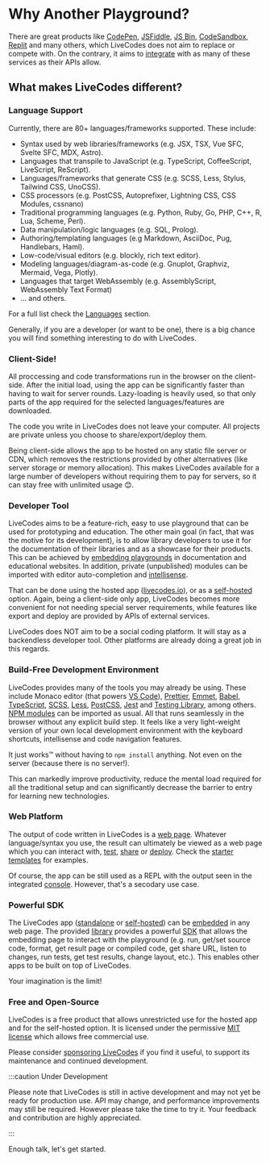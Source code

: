 # Why Another Playground?

There are great products like [CodePen](https://codepen.io/), [JSFiddle](https://jsfiddle.net/), [JS Bin](https://jsbin.com/), [CodeSandbox](https://codesandbox.io/), [Replit](https://replit.com/) and many others, which LiveCodes does not aim to replace or compete with. On the contrary, it aims to [integrate](./features/integrations.md) with as many of these services as their APIs allow.

## What makes LiveCodes different?

### Language Support

Currently, there are 80+ languages/frameworks supported. These include:

- Syntax used by web libraries/frameworks (e.g. JSX, TSX, Vue SFC, Svelte SFC, MDX, Astro).
- Languages that transpile to JavaScript (e.g. TypeScript, CoffeeScript, LiveScript, ReScript).
- Languages/frameworks that generate CSS (e.g. SCSS, Less, Stylus, Tailwind CSS, UnoCSS).
- CSS processors (e.g. PostCSS, Autoprefixer, Lightning CSS, CSS Modules, cssnano)
- Traditional programming languages (e.g. Python, Ruby, Go, PHP, C++, R, Lua, Scheme, Perl).
- Data manipulation/logic languages (e.g. SQL, Prolog).
- Authoring/templating languages (e.g Markdown, AsciiDoc, Pug, Handlebars, Haml).
- Low-code/visual editors (e.g. blockly, rich text editor).
- Modeling languages/diagram-as-code (e.g. Gnuplot, Graphviz, Mermaid, Vega, Plotly).
- Languages that target WebAssembly (e.g. AssemblyScript, WebAssembly Text Format)
- ... and others.

For a full list check the [Languages](./languages/index.md) section.

Generally, if you are a developer (or want to be one), there is a big chance you will find something interesting to do with LiveCodes.

### Client-Side!

All proccessing and code transformations run in the browser on the client-side. After the initial load, using the app can be significantly faster than having to wait for server rounds. Lazy-loading is heavily used, so that only parts of the app required for the selected languages/features are downloaded.

The code you write in LiveCodes does not leave your computer. All projects are private unless you choose to share/export/deploy them.

Being client-side allows the app to be hosted on any static file server or CDN, which removes the restrictions provided by other alternatives (like server storage or memory allocation). This makes LiveCodes available for a large number of developers without requiring them to pay for servers, so it can stay free with unlimited usage 😊.

### Developer Tool

LiveCodes aims to be a feature-rich, easy to use playground that can be used for prototyping and education. The other main goal (in fact, that was the motive for its development), is to allow library developers to use it for the documentation of their libraries and as a showcase for their products. This can be achieved by [embedding playgrounds](./features/embeds.md) in documentation and educational websites. In addition, private (unpublished) modules can be imported with editor auto-completion and [intellisense](./features/intellisense.md).

That can be done using the hosted app ([livecodes.io](https://livecodes.io)), or as a [self-hosted](./features/self-hosting.md) option. Again, being a client-side only app, LiveCodes becomes more convenient for not needing special server requirements, while features like export and deploy are provided by APIs of external services.

LiveCodes does NOT aim to be a social coding platform. It will stay as a backendless developer tool. Other platforms are already doing a great job in this regards.

### Build-Free Development Environment

LiveCodes provides many of the tools you may already be using. These include Monaco editor (that powers [VS Code](https://code.visualstudio.com/)), [Prettier](https://prettier.io/), [Emmet](https://emmet.io/), [Babel](https://babeljs.io/), [TypeScript](https://www.typescriptlang.org/), [SCSS](https://sass-lang.com/), [Less](https://lesscss.org/), [PostCSS](https://postcss.org/), [Jest](https://jestjs.io/) and [Testing Library](https://testing-library.com/), among others. [NPM modules](./features/module-resolution.md) can be imported as usual. All that runs seamlessly in the browser without any explicit build step. It feels like a very light-weight version of your own local development environment with the keyboard shortcuts, intellisense and code navigation features.

It just works™ without having to `npm install` anything. Not even on the server (because there is no server!).

This can markedly improve productivity, reduce the mental load required for all the traditional setup and can significantly decrease the barrier to entry for learning new technologies.

### Web Platform

The output of code written in LiveCodes is a [web page](./features/result.md). Whatever language/syntax you use, the result can ultimately be viewed as a web page which you can interact with, [test](./features/tests.md), [share](./features/share.md) or [deploy](./features/deploy.md). Check the [starter templates](https://livecodes.io?screen=new) for examples.

Of course, the app can be still used as a REPL with the output seen in the integrated [console](./features/console.md). However, that's a secodary use case.

### Powerful SDK

The LiveCodes app ([standalone](./getting-started.md#standalone-app) or [self-hosted](./features/self-hosting.md)) can be [embedded](./features/embeds.md) in any web page. The provided [library](./getting-started.md#npm-package) provides a powerful [SDK](./sdk/index.md) that allows the embedding page to interact with the playground (e.g. run, get/set source code, format, get result page or compiled code, get share URL, listen to changes, run tests, get test results, change layout, etc.). This enables other apps to be built on top of LiveCodes.

Your imagination is the limit!

### Free and Open-Source

LiveCodes is a free product that allows unrestricted use for the hosted app and for the self-hosted option. It is licensed under the permissive [MIT license](./license.md) which allows free commercial use.

Please consider [sponsoring LiveCodes](./sponsor.md) if you find it useful, to support its maintenance and continued development.

:::caution Under Development

Please note that LiveCodes is still in active development and may not yet be ready for production use. API may change, and performance improvements may still be required. However please take the time to try it. Your feedback and contribution are highly appreciated.

:::

Enough talk, let's get started.
